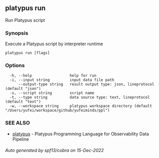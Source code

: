 ## platypus run

Run Platypus script

### Synopsis

Execute a Platypus script by interpreter runtime

```
platypus run [flags]
```

### Options

```
  -h, --help                 help for run
  -i, --input string         input data file path
      --output-type string   result output type: json, lineprotocol (default "json")
  -s, --script string        script name
  -t, --type string          data source type: text, lineprotocol (default "text")
  -w, --workspace string     platypus workspace directory (default "/Users/yufei/workspace/github/yufeiminds/ppl")
```

### SEE ALSO

* [platypus](platypus.md)	 - Platypus Programming Language for Observability Data Pipeline

###### Auto generated by spf13/cobra on 15-Dec-2022
